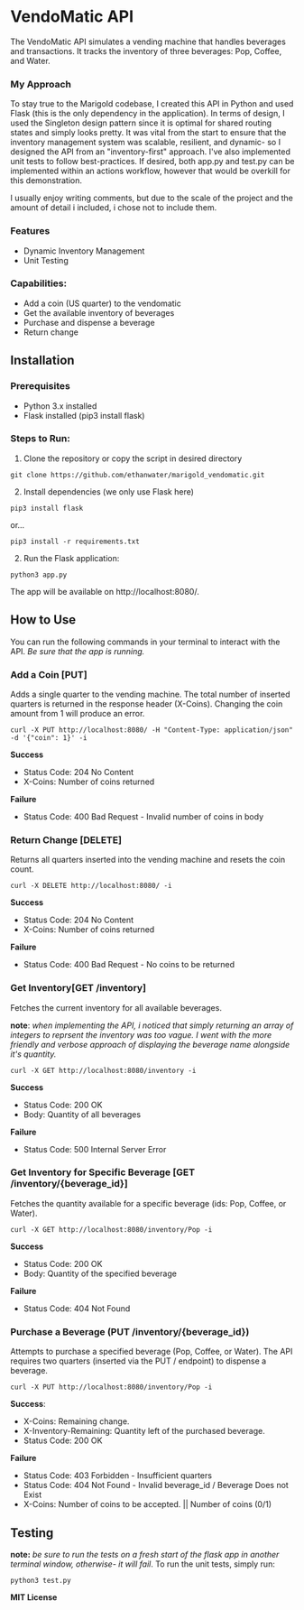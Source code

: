 
# VendoMatic API
The VendoMatic API simulates a vending machine that handles beverages and transactions. It tracks the inventory of three beverages: Pop, Coffee, and Water.

### My Approach
To stay true to the Marigold codebase, I created this API in Python and used Flask (this is the only dependency in the application). In terms of design, I used the Singleton design pattern since it is optimal for shared routing states and simply looks pretty. It was vital from the start to ensure that the inventory management system was scalable, resilient, and dynamic- so I designed the API from an "inventory-first" approach. I've also implemented unit tests to follow best-practices. If desired, both app.py and test.py can be implemented within an actions workflow, however that would be overkill for this demonstration. 

I usually enjoy writing comments, but due to the scale of the project and the amount of detail i included, i chose not to include them.

### Features
- Dynamic Inventory Management
- Unit Testing

### Capabilities:
- Add a coin (US quarter) to the vendomatic
- Get the available inventory of beverages
- Purchase and dispense a beverage
- Return change

## Installation

### Prerequisites
- Python 3.x installed
- Flask installed (pip3 install flask) 


### Steps to Run:
1. Clone the repository or copy the script in desired directory
```
git clone https://github.com/ethanwater/marigold_vendomatic.git
```
2. Install dependencies (we only use Flask here)
```
pip3 install flask
```
or...
```
pip3 install -r requirements.txt
```
2. Run the Flask application:
```
python3 app.py
```
The app will be available on http://localhost:8080/.

## How to Use
You can run the following commands in your terminal to interact with the API. *Be sure that the app is running.*

### Add a Coin [PUT]
Adds a single quarter to the vending machine. The total number of inserted quarters is returned in the response header (X-Coins).
Changing the coin amount from 1 will produce an error.
```
curl -X PUT http://localhost:8080/ -H "Content-Type: application/json" -d '{"coin": 1}' -i
```
**Success**
* Status Code: 204 No Content
* X-Coins: Number of coins returned


**Failure**
- Status Code: 400 Bad Request - Invalid number of coins in body

### Return Change [DELETE]
Returns all quarters inserted into the vending machine and resets the coin count.
```
curl -X DELETE http://localhost:8080/ -i
```
**Success**
* Status Code: 204 No Content
* X-Coins: Number of coins returned
  
**Failure**
- Status Code: 400 Bad Request - No coins to be returned


### Get Inventory[GET /inventory]
Fetches the current inventory for all available beverages.

**note**: *when implementing the API, i noticed that simply returning an array of integers to reprsent the inventory was too vague. I went with the more friendly and verbose approach of displaying the beverage name alongside it's quantity.*
```
curl -X GET http://localhost:8080/inventory -i
```
**Success**
* Status Code: 200 OK
* Body: Quantity of all beverages
  
**Failure**
- Status Code: 500 Internal Server Error


### Get Inventory for Specific Beverage [GET /inventory/{beverage_id}]
Fetches the quantity available for a specific beverage (ids: Pop, Coffee, or Water).
```
curl -X GET http://localhost:8080/inventory/Pop -i
```
**Success**
* Status Code: 200 OK
* Body: Quantity of the specified beverage
  
**Failure**
- Status Code: 404 Not Found

### Purchase a Beverage (PUT /inventory/{beverage_id})
Attempts to purchase a specified beverage (Pop, Coffee, or Water). The API requires two quarters (inserted via the PUT / endpoint) to dispense a beverage.

```
curl -X PUT http://localhost:8080/inventory/Pop -i
```
**Success**:
- X-Coins: Remaining change.
- X-Inventory-Remaining: Quantity left of the purchased beverage.
- Status Code: 200 OK

**Failure**
- Status Code: 403 Forbidden - Insufficient quarters
- Status Code: 404 Not Found - Invalid beverage_id / Beverage Does not Exist
- X-Coins: Number of coins to be accepted. || Number of coins (0/1)




## Testing
**note:** *be sure to run the tests on a fresh start of the flask app in another terminal window, otherwise- it will fail*.
To run the unit tests, simply run:
```
python3 test.py
```


**MIT License**
